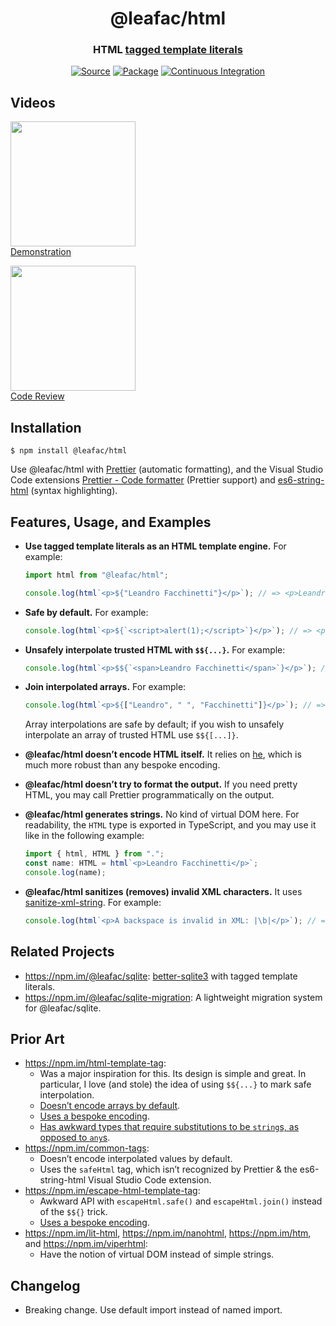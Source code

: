 <!--
- [ ] Food for thought: All these designs allow me to mark a string as safe for inclusion in HTML right as I’m interpolating it; but none of them seem to give me the option to mark a good old string as safe for inclusion, so that its safeness becomes a property of the string itself (which is Rails’s design, as far as I can remember)
- I tested this against `ReactDOMServer.renderToStaticMarkup()` and it’s twice as fast!


@leafac/html: 1199ms
React: 2487ms

import { html } from "@leafac/html";
import React from "react";
import ReactDOMServer from "react-dom/server.js";

let before;
const iterations = 1_000_000;

const leafac_HTML = () =>
  html`
    <a href="${`https://leafac.com`}">
      $${html`<strong>${"Hello World"}</strong>`}
    </a>
  `;
console.log(leafac_HTML());
before = Date.now();
for (let i = 0; i < iterations; i++) leafac_HTML();
console.log(`@leafac/html: ${Date.now() - before}ms`);

const react = () =>
  ReactDOMServer.renderToStaticMarkup(
    <a href={`https://leafac.com`}>{<strong>{"Hello World"}</strong>}</a>
  );
console.log(react());
before = Date.now();
for (let i = 0; i < iterations; i++) react();
console.log(`React: ${Date.now() - before}ms`);


-->

<h1 align="center">@leafac/html</h1>
<h3 align="center">HTML <a href="https://developer.mozilla.org/en-US/docs/Web/JavaScript/Reference/Template_literals">tagged template literals</a></h3>
<p align="center">
<a href="https://github.com/leafac/html"><img src="https://img.shields.io/badge/Source---" alt="Source"></a>
<a href="https://www.npmjs.com/package/@leafac/html"><img alt="Package" src="https://badge.fury.io/js/%40leafac%2Fhtml.svg"></a>
<a href="https://github.com/leafac/html/actions"><img src="https://github.com/leafac/html/workflows/.github/workflows/main.yml/badge.svg" alt="Continuous Integration"></a>
</p>

## Videos

[<img src="https://img.youtube.com/vi/em3x-HbtCag/0.jpg" width="200" /><br />Demonstration](https://youtu.be/em3x-HbtCag)

[<img src="https://img.youtube.com/vi/UPNNLrXlnfw/0.jpg" width="200" /><br />Code Review](https://youtu.be/UPNNLrXlnfw)

## Installation

```console
$ npm install @leafac/html
```

Use @leafac/html with [Prettier](https://prettier.io) (automatic formatting), and the Visual Studio Code extensions [Prettier - Code formatter](https://marketplace.visualstudio.com/items?itemName=esbenp.prettier-vscode) (Prettier support) and [es6-string-html](https://marketplace.visualstudio.com/items?itemName=Tobermory.es6-string-html) (syntax highlighting).

## Features, Usage, and Examples

- **Use tagged template literals as an HTML template engine.** For example:

  ```typescript
  import html from "@leafac/html";

  console.log(html`<p>${"Leandro Facchinetti"}</p>`); // => <p>Leandro Facchinetti</p>
  ```

- **Safe by default.** For example:

  ```typescript
  console.log(html`<p>${`<script>alert(1);</script>`}</p>`); // => <p>&#x3C;script&#x3E;alert(1);&#x3C;/script&#x3E;</p>
  ```

- **Unsafely interpolate trusted HTML with `$${...}`.** For example:

  ```typescript
  console.log(html`<p>$${`<span>Leandro Facchinetti</span>`}</p>`); // => <p><span>Leandro Facchinetti</span></p>
  ```

- **Join interpolated arrays.** For example:

  ```typescript
  console.log(html`<p>${["Leandro", " ", "Facchinetti"]}</p>`); // => <p>Leandro Facchinetti</p>
  ```

  Array interpolations are safe by default; if you wish to unsafely interpolate an array of trusted HTML use `$${[...]}`.

- **@leafac/html doesn’t encode HTML itself.** It relies on [he](https://npm.im/he), which is much more robust than any bespoke encoding.

- **@leafac/html doesn’t try to format the output.** If you need pretty HTML, you may call Prettier programmatically on the output.

- **@leafac/html generates strings.** No kind of virtual DOM here. For readability, the `HTML` type is exported in TypeScript, and you may use it like in the following example:

  ```typescript
  import { html, HTML } from ".";
  const name: HTML = html`<p>Leandro Facchinetti</p>`;
  console.log(name);
  ```

- **@leafac/html sanitizes (removes) invalid XML characters.** It uses [sanitize-xml-string](https://npm.im/sanitize-xml-string). For example:

  <!-- prettier-ignore -->
  ```typescript
  console.log(html`<p>A backspace is invalid in XML: |\b|</p>`); // => <p>A backspace is invalid in XML: ||</p>
  ```

## Related Projects

- <https://npm.im/@leafac/sqlite>: [better-sqlite3](https://npm.im/better-sqlite3) with tagged template literals.
- <https://npm.im/@leafac/sqlite-migration>: A lightweight migration system for @leafac/sqlite.

## Prior Art

- <https://npm.im/html-template-tag>:
  - Was a major inspiration for this. Its design is simple and great. In particular, I love (and stole) the idea of using `$${...}` to mark safe interpolation.
  - [Doesn’t encode arrays by default](https://github.com/AntonioVdlC/html-template-tag/issues/10).
  - [Uses a bespoke encoding](https://github.com/AntonioVdlC/html-template-tag/blob/b6a5eee92a4625c93de5cc9c3446cd3ca79e9b3c/src/index.js#L3).
  - [Has awkward types that require substitutions to be `string`s, as opposed to `any`s](https://github.com/AntonioVdlC/html-template-tag/blob/b6a5eee92a4625c93de5cc9c3446cd3ca79e9b3c/index.d.ts#L3).
- <https://npm.im/common-tags>:
  - Doesn’t encode interpolated values by default.
  - Uses the `safeHtml` tag, which isn’t recognized by Prettier & the es6-string-html Visual Studio Code extension.
- <https://npm.im/escape-html-template-tag>:
  - Awkward API with `escapeHtml.safe()` and `escapeHtml.join()` instead of the `$${}` trick.
  - [Uses a bespoke encoding](https://github.com/Janpot/escape-html-template-tag/blob/14ab388646b9b930ea68a46b0a9c8314d65b388a/index.mjs#L1-L10).
- <https://npm.im/lit-html>, <https://npm.im/nanohtml>, <https://npm.im/htm>, and <https://npm.im/viperhtml>:
  - Have the notion of virtual DOM instead of simple strings.

## Changelog

- Breaking change. Use default import instead of named import.
